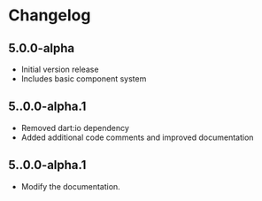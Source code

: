 # Changelog

## 5.0.0-alpha

- Initial version release
- Includes basic component system

## 5..0.0-alpha.1

- Removed dart:io dependency
- Added additional code comments and improved documentation

## 5..0.0-alpha.1

- Modify the documentation.
